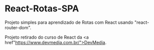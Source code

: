 # React-Rotas-SPA

Projeto simples para aprendizado de Rotas com React usando "react-router-dom".

Projeto retirado do curso de React da <a href"https://www.devmedia.com.br/">DevMedia</a>.




